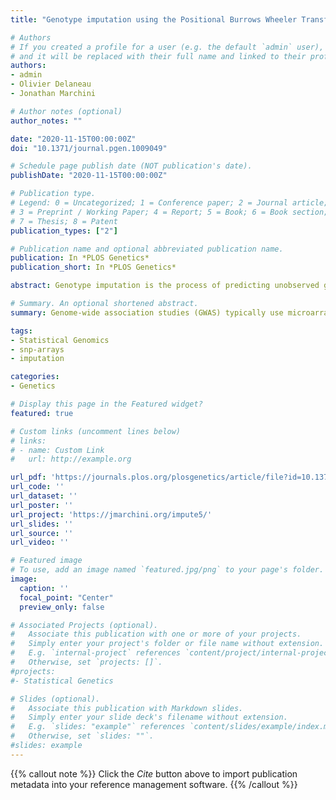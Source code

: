 ```yaml
---
title: "Genotype imputation using the Positional Burrows Wheeler Transform"

# Authors
# If you created a profile for a user (e.g. the default `admin` user), write the username (folder name) here 
# and it will be replaced with their full name and linked to their profile.
authors:
- admin
- Olivier Delaneau
- Jonathan Marchini

# Author notes (optional)
author_notes: ""

date: "2020-11-15T00:00:00Z"
doi: "10.1371/journal.pgen.1009049"

# Schedule page publish date (NOT publication's date).
publishDate: "2020-11-15T00:00:00Z"

# Publication type.
# Legend: 0 = Uncategorized; 1 = Conference paper; 2 = Journal article;
# 3 = Preprint / Working Paper; 4 = Report; 5 = Book; 6 = Book section;
# 7 = Thesis; 8 = Patent
publication_types: ["2"]

# Publication name and optional abbreviated publication name.
publication: In *PLOS Genetics*
publication_short: In *PLOS Genetics*

abstract: Genotype imputation is the process of predicting unobserved genotypes in a sample of individuals using a reference panel of haplotypes. In the last 10 years reference panels have increased in size by more than 100 fold. Increasing reference panel size improves accuracy of markers with low minor allele frequencies but poses ever increasing computational challenges for imputation methods. Here we present IMPUTE5, a genotype imputation method that can scale to reference panels with millions of samples. This method continues to refine the observation made in the IMPUTE2 method, that accuracy is optimized via use of a custom subset of haplotypes when imputing each individual. It achieves fast, accurate, and memory-efficient imputation by selecting haplotypes using the Positional Burrows Wheeler Transform (PBWT). By using the PBWT data structure at genotyped markers, IMPUTE5 identifies locally best matching haplotypes and long identical by state segments. The method then uses the selected haplotypes as conditioning states within the IMPUTE model. Using the HRC reference panel, which has ∼65,000 haplotypes, we show that IMPUTE5 is up to 30x faster than MINIMAC4 and up to 3x faster than BEAGLE5.1, and uses less memory than both these methods. Using simulated reference panels we show that IMPUTE5 scales sub-linearly with reference panel size. For example, keeping the number of imputed markers constant, increasing the reference panel size from 10,000 to 1 million haplotypes requires less than twice the computation time. As the reference panel increases in size IMPUTE5 is able to utilize a smaller number of reference haplotypes, thus reducing computational cost.

# Summary. An optional shortened abstract.
summary: Genome-wide association studies (GWAS) typically use microarray technology to measure genotypes at several hundred thousand positions in the genome. However reference panels of genetic variation consist of haplotype data at >100 fold more positions in the genome. Genotype imputation makes genotype predictions at all the reference panel sites using the GWAS data. Reference panels are continuing to grow in size and this improves accuracy of the predictions, however methods need to be able to scale this increased size. We have developed a new version of the popular IMPUTE software than can handle reference panels with millions of haplotypes, and has better performance than other published approaches. A notable property of the new method is that it scales sub-linearly with reference panel size. Keeping the number of imputed markers constant, a 100 fold increase in reference panel size requires less than twice the computation time.

tags: 
- Statistical Genomics
- snp-arrays
- imputation

categories:
- Genetics

# Display this page in the Featured widget?
featured: true

# Custom links (uncomment lines below)
# links:
# - name: Custom Link
#   url: http://example.org

url_pdf: 'https://journals.plos.org/plosgenetics/article/file?id=10.1371/journal.pgen.1009049&type=printable'
url_code: ''
url_dataset: ''
url_poster: ''
url_project: 'https://jmarchini.org/impute5/'
url_slides: ''
url_source: ''
url_video: ''

# Featured image
# To use, add an image named `featured.jpg/png` to your page's folder. 
image:
  caption: ''
  focal_point: "Center"
  preview_only: false

# Associated Projects (optional).
#   Associate this publication with one or more of your projects.
#   Simply enter your project's folder or file name without extension.
#   E.g. `internal-project` references `content/project/internal-project/index.md`.
#   Otherwise, set `projects: []`.
#projects:
#- Statistical Genetics

# Slides (optional).
#   Associate this publication with Markdown slides.
#   Simply enter your slide deck's filename without extension.
#   E.g. `slides: "example"` references `content/slides/example/index.md`.
#   Otherwise, set `slides: ""`.
#slides: example
---
```


{{% callout note %}}
Click the *Cite* button above to import publication metadata into your reference management software.
{{% /callout %}}
